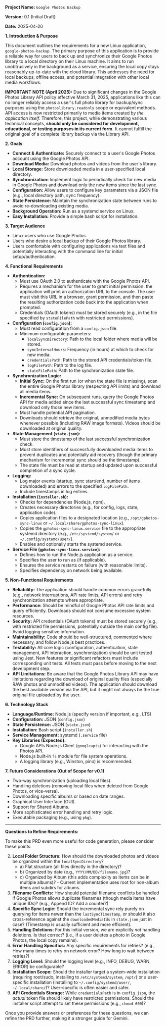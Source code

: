 **Project Name:** `Google Photos Backup`

**Version:** 0.1 (Initial Draft)

**Date:** 2025-04-20

**1. Introduction & Purpose**

This document outlines the requirements for a new Linux application, `google-photos-backup`. The primary purpose of this application is to provide a reliable way for users to back up and synchronize their Google Photos library to a local directory on their Linux machine. It aims to run unobtrusively in the background as a service, ensuring the local copy stays reasonably up-to-date with the cloud library. This addresses the need for local backups, offline access, and potential integration with other local media workflows.

**IMPORTANT NOTE (April 2025):** Due to significant changes in the Google Photos Library API policy effective March 31, 2025, applications like this can no longer reliably access a user's full photo library for backup/sync purposes using the `photoslibrary.readonly` scope or equivalent methods. API access is now restricted primarily to media items created *by the application itself*. Therefore, this project, while demonstrating various technical concepts, **should only be considered for development, educational, or testing purposes in its current form.** It cannot fulfill the original goal of a complete library backup via the Library API.

**2. Goals**

* **Connect & Authenticate:** Securely connect to a user's Google Photos account using the Google Photos API.
* **Download Media:** Download photos and videos from the user's library.
* **Local Storage:** Store downloaded media in a user-specified local directory.
* **Synchronization:** Implement logic to periodically check for new media in Google Photos and download only the new items since the last sync.
* **Configuration:** Allow users to configure key parameters via a JSON file (e.g., local directory path, sync frequency).
* **State Persistence:** Maintain the synchronization state between runs to avoid re-downloading existing media.
* **Background Operation:** Run as a systemd service on Linux.
* **Easy Installation:** Provide a simple bash script for installation.

**3. Target Audience**

* Linux users who use Google Photos.
* Users who desire a local backup of their Google Photos library.
* Users comfortable with configuring applications via text files and potentially interacting with the command line for initial setup/authentication.

**4. Functional Requirements**

* **Authentication:**
    * Must use OAuth 2.0 to authenticate with the Google Photos API.
    * Requires a mechanism for the user to grant initial permission: the application will print an authorization URL to the console. The user must visit this URL in a browser, grant permission, and then paste the resulting authorization code back into the application when prompted.
    * Credentials (OAuth tokens) must be stored securely (e.g., in the file specified by `stateFilePath` with restricted permissions).
* **Configuration (`config.json`):**
    * Must read configuration from a `config.json` file.
    * Minimum configurable parameters:
        * `localSyncDirectory`: Path to the local folder where media will be stored.
        * `syncIntervalHours`: Frequency (in hours) at which to check for new media.
        * `credentialsPath`: Path to the stored API credentials/token file.
        * `logFilePath`: Path to the log file.
        * `stateFilePath`: Path to the synchronization state file.
* **Synchronization Logic:**
    * **Initial Sync:** On the first run (or when the state file is missing), scan the entire Google Photos library (respecting API limits) and download all media items.
    * **Incremental Sync:** On subsequent runs, query the Google Photos API for media added since the last successful sync timestamp and download only those new items.
    * Must handle potential API pagination.
    * Downloads should retrieve the original, unmodified media bytes whenever possible (including RAW image formats). Videos should be downloaded at original quality.
* **State Management (`state.json`):**
    * Must store the timestamp of the last successful synchronization check.
    * Must store identifiers of successfully downloaded media items to prevent duplicates and potentially aid recovery (though the primary mechanism for incremental sync should be the timestamp).
    * The state file must be read at startup and updated upon successful completion of a sync cycle.
* **Logging:**
    * Log major events (startup, sync start/end, number of items downloaded) and errors to the specified `logFilePath`.
    * Include timestamps in log entries.
* **Installation (`installer.sh`):**
    * Checks for dependencies (Node.js, npm).
    * Creates necessary directories (e.g., for config, logs, state, application code).
    * Copies application files to a designated location (e.g., `/opt/gphotos-sync-linux` or `~/.local/share/gphotos-sync-linux`).
    * Copies the `gphotos-sync-linux.service` file to the appropriate systemd directory (e.g., `/etc/systemd/system/` or `~/.config/systemd/user/`).
    * Enables and optionally starts the systemd service.
* **Service File (`gphotos-sync-linux.service`):**
    * Defines how to run the Node.js application as a service.
    * Specifies the user to run as (if applicable).
    * Ensures the service restarts on failure (with reasonable limits).
    * Specifies dependency on network being available.

**5. Non-Functional Requirements**

* **Reliability:** The application should handle common errors gracefully (e.g., network interruptions, API rate limits, API errors) and retry synchronization attempts where appropriate.
* **Performance:** Should be mindful of Google Photos API rate limits and query efficiently. Downloads should not consume excessive system resources.
* **Security:** API credentials (OAuth tokens) must be stored securely (e.g., with restricted file permissions, potentially outside the main config file). Avoid logging sensitive information.
* **Maintainability:** Code should be well-structured, commented where necessary, and follow Node.js best practices.
* **Testability:** All core logic (configuration, authentication, state management, API interaction, synchronization) should be unit tested using Jest. New features or significant refactors must include corresponding unit tests. All tests must pass before moving to the next development step.
* **API Limitations:** Be aware that the Google Photos Library API may have limitations regarding the download of original quality files (especially RAW photos and unmodified videos). The application should download the best available version via the API, but it might not always be the true original file uploaded by the user.

**6. Technology Stack**

* **Language/Runtime:** Node.js (specify version if important, e.g., LTS)
* **Configuration:** JSON (`config.json`)
* **State Persistence:** JSON (`state.json`)
* **Installation:** Bash script (`installer.sh`)
* **Service Management:** systemd (`.service` file)
* **Key Libraries (Expected):**
    * Google APIs Node.js Client (`googleapis`) for interacting with the Photos API.
    * Node.js built-in `fs` module for file system operations.
    * A logging library (e.g., Winston, pino) is recommended.

**7. Future Considerations (Out of Scope for v0.1)**

* Two-way synchronization (uploading local files).
* Handling deletions (removing local files when deleted from Google Photos, or vice-versa).
* Downloading specific albums or based on date ranges.
* Graphical User Interface (GUI).
* Support for Shared Albums.
* More sophisticated error handling and retry logic.
* Executable packaging (e.g., using `pkg`).

---

**Questions to Refine Requirements:**

To make this PRD even more useful for code generation, please consider these points:

2.  **Local Folder Structure:** How should the downloaded photos and videos be organized within the `localSyncDirectory`?
    * a) Flat structure (all files directly in the directory)?
    * b) Organized by date (e.g., `YYYY/MM/DD/filename.jpg`)?
    * c) Organized by Album (this adds complexity as items can be in multiple albums)? - Current implementation uses root for non-album items and subdirs for albums.
3.  **Filename Conflicts:** How should potential filename conflicts be handled if Google Photos allows duplicate filenames (though media items have unique IDs)? (e.g., Append ID? Add a counter?)
4.  **Specific Sync Logic:** Should the incremental sync rely purely on querying for items newer than the `lastSyncTimestamp`, or should it also cross-reference against the `downloadedMediaIds` in `state.json` just in case? (Timestamp is usually sufficient and more efficient).
5.  **Handling Deletions:** For this initial version, we are explicitly *not* handling deletions. Is that correct? (i.e., if a user deletes a photo in Google Photos, the local copy remains).
6.  **Error Handling Specifics:** Any specific requirements for retries? (e.g., How many times to retry on network error? How long to wait between retries?)
7.  **Logging Level:** Should the logging level (e.g., INFO, DEBUG, WARN, ERROR) be configurable?
8.  **Installation Scope:** Should the installer target a system-wide installation (requiring root/sudo, installing to `/etc/systemd/system`, `/opt/`) or a user-specific installation (installing to `~/.config/systemd/user/`, `~/.local/share/`)? User-specific is often easier and safer.
10. **API Credentials Storage:** While `credentialsPath` is in `config.json`, the *actual* token file should likely have restricted permissions. Should the installer script attempt to set these permissions (e.g., `chmod 600`)?

Once you provide answers or preferences for these questions, we can refine the PRD further, making it a stronger guide for Gemini.